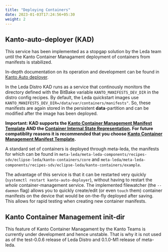 ```yaml
---
title: "Deploying Containers"
date: 2023-01-03T17:24:56+05:30
weight: 2
---
```



## Kanto-auto-deployer (KAD)

This service has been implemented as a stopgap solution by the Leda team until the Kanto Container Managament deployment of containers from manifests is stabilized.

In-depth documentation on its operation and development can be found in [Kanto Auto deployer](../../build/dev-and-maintenance/rust/kanto-auto-deployer). 

In the Leda Distro KAD runs as a service that continously monitors the directory defined with the BitBake variable `KANTO_MANIFESTS_DEV_DIR` in the distro config recipes. By default, the Leda quickstart images use `KANTO_MANIFESTS_DEV_DIR=/data/var/containers/manifests"`. So, these manifests are again stored in the persistent **data**-partition and can be modified after the image has been deployed.

**Important: KAD supports the [Kanto Container Management Manifest Template](https://websites.eclipseprojects.io/kanto/docs/references/containers/container-config/#template) 
AND the [Container Internal State Representation](../../build/dev-and-maintenance/rust/kanto-auto-deployer//#internal-state-representation). For future compatiblity reasons it is recommended that you choose [Kanto Container Management Manifest Template](https://websites.eclipseprojects.io/kanto/docs/references/containers/container-config/#template).** 

A standard set of containers is deployed through meta-leda, the manifests for which can be found in `meta-leda/meta-leda-components/recipes-sdv/eclipse-leda/kanto-containers/core` and `meta-leda/meta-leda-components/recipes-sdv/eclipse-leda/kanto-containers/example`.  

The advantage of this service is that it can be restarted very quickly (`systemctl restart kanto-auto-deployer`), without having to restart the _whole_ container-management service. The implemented filewatcher (the `--daemon` flag) allows you to quickly create/edit  (or even `touch` them) container manifests on the device that would be on-the-fly deployed after saving. This allows for rapid testing when creating new container manifests.

## Kanto Container Management init-dir

This feature of Kanto Container Managament by the Kanto Teams is currently under development and hence unstable. That is why it is not used as of the test-0.0.6 release of Leda Distro and 0.1.0-M1 release of meta-leda.